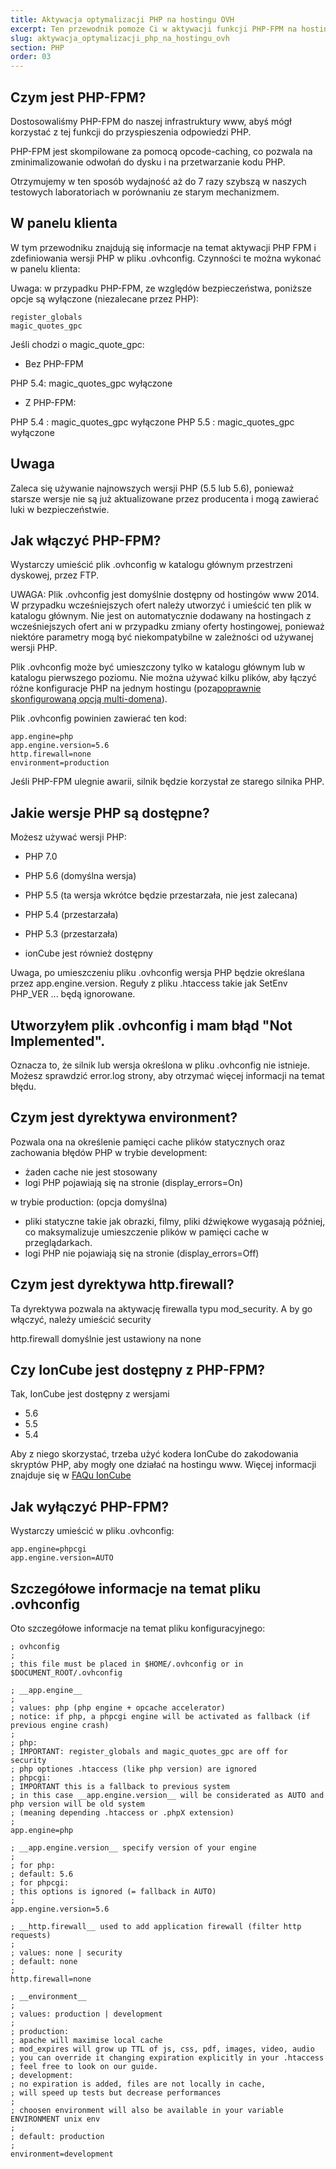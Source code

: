 ```yaml
---
title: Aktywacja optymalizacji PHP na hostingu OVH
excerpt: Ten przewodnik pomoże Ci w aktywacji funkcji PHP-FPM na hostingu www OVH, w celu ulepszenia czasu odpowiedzi PHP.
slug: aktywacja_optymalizacji_php_na_hostingu_ovh
section: PHP
order: 03
---
```



## Czym jest PHP-FPM?
Dostosowaliśmy PHP-FPM do naszej infrastruktury www, abyś mógł korzystać z tej funkcji do przyspieszenia odpowiedzi PHP. 

PHP-FPM jest skompilowane za pomocą opcode-caching, co pozwala na zminimalizowanie odwołań do dysku i na przetwarzanie kodu PHP. 

Otrzymujemy w ten sposób wydajność aż do 7 razy szybszą w naszych testowych laboratoriach w porównaniu ze starym mechanizmem.

## W panelu klienta
W tym przewodniku znajdują się informacje na temat aktywacji PHP FPM i zdefiniowania wersji PHP w pliku .ovhconfig. Czynności te można wykonać w panelu klienta: []({legacy}1999)

Uwaga: w przypadku PHP-FPM, ze względów bezpieczeństwa, poniższe opcje są wyłączone (niezalecane przez PHP):


```
register_globals
magic_quotes_gpc
```



Jeśli chodzi o magic_quote_gpc:


- Bez PHP-FPM 


PHP 5.4: magic_quotes_gpc wyłączone


- Z PHP-FPM:


PHP 5.4 : magic_quotes_gpc wyłączone
PHP 5.5 : magic_quotes_gpc wyłączone

## Uwaga
Zaleca się używanie najnowszych wersji PHP (5.5 lub 5.6), ponieważ starsze wersje nie są już aktualizowane przez producenta i mogą zawierać luki w bezpieczeństwie.


## Jak włączyć PHP-FPM?
Wystarczy umieścić plik .ovhconfig w katalogu głównym przestrzeni dyskowej, przez FTP. 

UWAGA: Plik .ovhconfig jest domyślnie dostępny od hostingów www 2014. W przypadku wcześniejszych ofert należy utworzyć i umieścić ten plik w katalogu głównym. 
Nie jest on automatycznie dodawany na hostingach z wcześniejszych ofert ani w przypadku zmiany oferty hostingowej, ponieważ niektóre parametry mogą być niekompatybilne w zależności od używanej wersji PHP. 

Plik .ovhconfig może być umieszczony tylko w katalogu głównym lub w katalogu pierwszego poziomu. Nie można używać kilku plików, aby łączyć różne konfiguracje PHP na jednym hostingu (poza[poprawnie skonfigurowaną opcją multi-domena](https://www.ovh.pl/g1332.przypisanie-domeny-lub-subdomeny-do-hostingu-www)).

Plik .ovhconfig powinien zawierać ten kod:


```
app.engine=php
app.engine.version=5.6
http.firewall=none
environment=production
```


Jeśli PHP-FPM ulegnie awarii, silnik będzie korzystał ze starego silnika PHP.


## Jakie wersje PHP są dostępne?
Możesz używać wersji PHP:

- PHP 7.0
- PHP 5.6 (domyślna wersja)
- PHP 5.5  (ta wersja wkrótce będzie przestarzała, nie jest zalecana)
- PHP 5.4  (przestarzała)
- PHP 5.3 (przestarzała)

- ionCube jest również dostępny

Uwaga, po umieszczeniu pliku .ovhconfig wersja PHP będzie określana przez app.engine.version. Reguły z pliku .htaccess takie jak SetEnv PHP_VER ... będą ignorowane.



## Utworzyłem plik .ovhconfig i mam błąd "Not Implemented".
Oznacza to, że silnik lub wersja określona w pliku .ovhconfig nie istnieje. 
Możesz sprawdzić error.log strony, aby otrzymać więcej informacji na temat błędu.


## Czym jest dyrektywa environment?
Pozwala ona na określenie pamięci cache plików statycznych oraz zachowania błędów PHP
w trybie development:

- żaden cache nie jest stosowany
- logi PHP pojawiają się na stronie (display_errors=On)


w trybie production: (opcja domyślna)

- pliki statyczne takie jak obrazki, filmy, pliki dźwiękowe wygasają później, co maksymalizuje umieszczenie plików w pamięci cache w przeglądarkach.
- logi PHP nie pojawiają się na stronie (display_errors=Off)




## Czym jest dyrektywa http.firewall?
Ta dyrektywa pozwala na aktywację firewalla typu mod_security. A
by go włączyć, należy umieścić security

http.firewall domyślnie jest ustawiony na none


## Czy IonCube jest dostępny z PHP-FPM?
Tak, IonCube jest dostępny z wersjami

- 5.6
- 5.5
- 5.4


Aby z niego skorzystać, trzeba użyć kodera IonCube do zakodowania skryptów PHP, aby mogły one działać na hostingu www. Więcej informacji znajduje się w [FAQu IonCube](http://www.ioncube.com/faq.php)


## Jak wyłączyć PHP-FPM?
Wystarczy umieścić w pliku .ovhconfig:


```
app.engine=phpcgi
app.engine.version=AUTO
```




## Szczegółowe informacje na temat pliku .ovhconfig
Oto szczegółowe informacje na temat pliku konfiguracyjnego:


```
; ovhconfig
;
; this file must be placed in $HOME/.ovhconfig or in $DOCUMENT_ROOT/.ovhconfig

; __app.engine__
;
; values: php (php engine + opcache accelerator)
; notice: if php, a phpcgi engine will be activated as fallback (if previous engine crash)
;
; php:
; IMPORTANT: register_globals and magic_quotes_gpc are off for security
; php optiones .htaccess (like php version) are ignored
; phpcgi:
; IMPORTANT this is a fallback to previous system
; in this case __app.engine.version__ will be considerated as AUTO and php version will be old system
; (meaning depending .htaccess or .phpX extension)
;
app.engine=php

; __app.engine.version__ specify version of your engine
;
; for php:
; default: 5.6
; for phpcgi:
; this options is ignored (= fallback in AUTO)
;
app.engine.version=5.6

; __http.firewall__ used to add application firewall (filter http requests)
;
; values: none | security
; default: none
;
http.firewall=none

; __environment__
;
; values: production | development
;
; production:
; apache will maximise local cache
; mod_expires will grow up TTL of js, css, pdf, images, video, audio
; you can override it changing expiration explicitly in your .htaccess
; feel free to look on our guide.
; development:
; no expiration is added, files are not locally in cache,
; will speed up tests but decrease performances
;
; choosen environment will also be available in your variable ENVIRONMENT unix env
;
; default: production
;
environment=development
```



